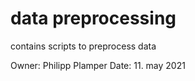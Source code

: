 # data preprocessing

contains scripts to preprocess data

Owner: Philipp Plamper
Date: 11. may 2021